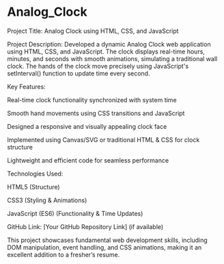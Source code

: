 # Analog_Clock
Project Title: Analog Clock using HTML, CSS, and JavaScript

Project Description:
Developed a dynamic Analog Clock web application using HTML, CSS, and JavaScript. The clock displays real-time hours, minutes, and seconds with smooth animations, simulating a traditional wall clock. The hands of the clock move precisely using JavaScript's setInterval() function to update time every second.

Key Features:

Real-time clock functionality synchronized with system time

Smooth hand movements using CSS transitions and JavaScript

Designed a responsive and visually appealing clock face

Implemented using Canvas/SVG or traditional HTML & CSS for clock structure

Lightweight and efficient code for seamless performance


Technologies Used:

HTML5 (Structure)

CSS3 (Styling & Animations)

JavaScript (ES6) (Functionality & Time Updates)


GitHub Link: [Your GitHub Repository Link] (if available)

This project showcases fundamental web development skills, including DOM manipulation, event handling, and CSS animations, making it an excellent addition to a fresher’s resume.

